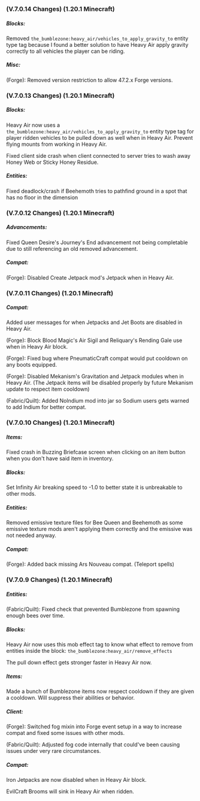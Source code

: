 ### **(V.7.0.14 Changes) (1.20.1 Minecraft)**

##### Blocks:
Removed `the_bumblezone:heavy_air/vehicles_to_apply_gravity_to` entity type tag because I found a better solution to have
 Heavy Air apply gravity correctly to all vehicles the player can be riding.

##### Misc:
(Forge): Removed version restriction to allow 47.2.x Forge versions.


### **(V.7.0.13 Changes) (1.20.1 Minecraft)**

##### Blocks:
Heavy Air now uses a `the_bumblezone:heavy_air/vehicles_to_apply_gravity_to` entity type tag for player ridden vehicles 
 to be pulled down as well when in Heavy Air. Prevent flying mounts from working in Heavy Air.

Fixed client side crash when client connected to server tries to wash away Honey Web or Sticky Honey Residue.

##### Entities:
Fixed deadlock/crash if Beehemoth tries to pathfind ground in a spot that has no floor in the dimension


### **(V.7.0.12 Changes) (1.20.1 Minecraft)**

##### Advancements:
Fixed Queen Desire's Journey's End advancement not being completable due to still referencing an old removed advancement.

##### Compat:
(Forge): Disabled Create Jetpack mod's Jetpack when in Heavy Air.


### **(V.7.0.11 Changes) (1.20.1 Minecraft)**

##### Compat:
Added user messages for when Jetpacks and Jet Boots are disabled in Heavy Air.

(Forge): Block Blood Magic's Air Sigil and Reliquary's Rending Gale use when in Heavy Air block.

(Forge): Fixed bug where PneumaticCraft compat would put cooldown on any boots equipped.

(Forge): Disabled Mekanism's Gravitation and Jetpack modules when in Heavy Air.
 (The Jetpack items will be disabled properly by future Mekanism update to respect item cooldown)

(Fabric/Quilt): Added NoIndium mod into jar so Sodium users gets warned to add Indium for better compat.


### **(V.7.0.10 Changes) (1.20.1 Minecraft)**

##### Items:
Fixed crash in Buzzing Briefcase screen when clicking on an item button when you don't have said item in inventory.

##### Blocks:
Set Infinity Air breaking speed to -1.0 to better state it is unbreakable to other mods.

##### Entities:
Removed emissive texture files for Bee Queen and Beehemoth as some emissive texture mods aren't applying them correctly and the emissive was not needed anyway.

##### Compat:
(Forge): Added back missing Ars Nouveau compat. (Teleport spells)


### **(V.7.0.9 Changes) (1.20.1 Minecraft)**

##### Entities:
(Fabric/Quilt): Fixed check that prevented Bumblezone from spawning enough bees over time.

##### Blocks:
Heavy Air now uses this mob effect tag to know what effect to remove from entities inside the block: 
 `the_bumblezone:heavy_air/remove_effects`

The pull down effect gets stronger faster in Heavy Air now.

##### Items:
Made a bunch of Bumblezone items now respect cooldown if they are given a cooldown. 
 Will suppress their abilities or behavior.

##### Client:
(Forge): Switched fog mixin into Forge event setup in a way to increase compat and fixed some issues with other mods.

(Fabric/Quilt): Adjusted fog code internally that could've been causing issues under very rare circumstances.

##### Compat:
Iron Jetpacks are now disabled when in Heavy Air block.

EvilCraft Brooms will sink in Heavy Air when ridden.
